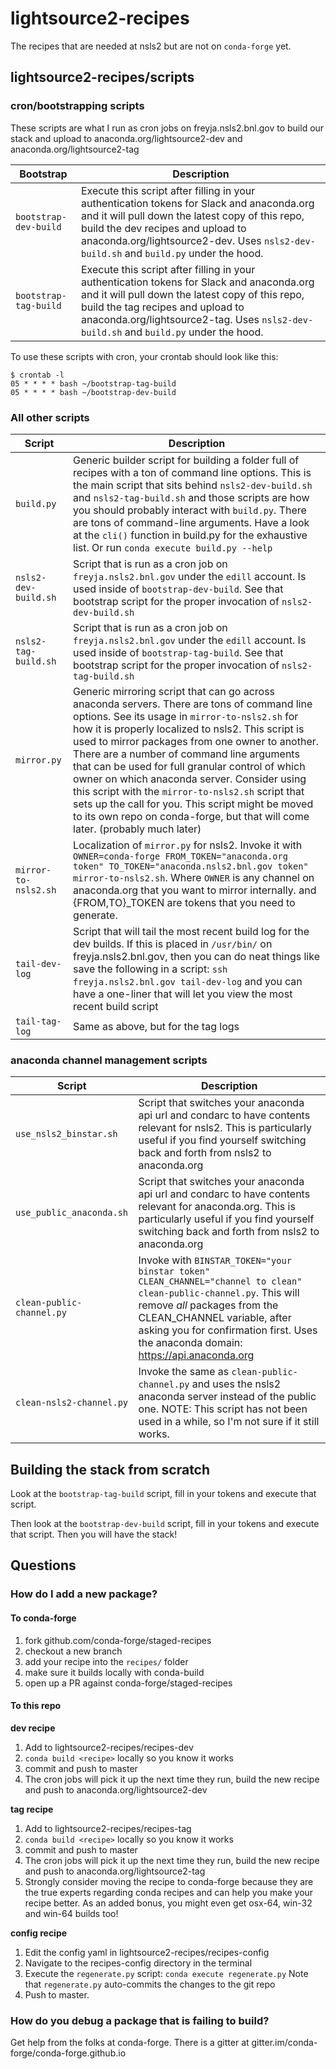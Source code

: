 # lightsource2-recipes
The recipes that are needed at nsls2 but are not on `conda-forge` yet.

## lightsource2-recipes/scripts

### cron/bootstrapping scripts
These scripts are what I run as cron jobs on freyja.nsls2.bnl.gov to build our
stack and upload to anaconda.org/lightsource2-dev and anaconda.org/lightsource2-tag

Bootstrap | Description
--- | ---
`bootstrap-dev-build` | Execute this script after filling in your authentication tokens for Slack and anaconda.org and it will pull down the latest copy of this repo, build the dev recipes and upload to anaconda.org/lightsource2-dev. Uses `nsls2-dev-build.sh` and `build.py` under the hood.
`bootstrap-tag-build` | Execute this script after filling in your authentication tokens for Slack and anaconda.org and it will pull down the latest copy of this repo, build the tag recipes and upload to anaconda.org/lightsource2-tag. Uses `nsls2-dev-build.sh` and `build.py` under the hood.

To use these scripts with cron, your crontab should look like this:
```
$ crontab -l
05 * * * * bash ~/bootstrap-tag-build
05 * * * * bash ~/bootstrap-dev-build
```

### All other scripts

Script | Description
--- | ---
`build.py` | Generic builder script for building a folder full of recipes with a ton of command line options.  This is the main script that sits behind `nsls2-dev-build.sh` and `nsls2-tag-build.sh` and those scripts are how you should probably interact with `build.py`. There are tons of command-line arguments. Have a look at the `cli()` function in build.py for the exhaustive list. Or run `conda execute build.py --help`
`nsls2-dev-build.sh` | Script that is run as a cron job on `freyja.nsls2.bnl.gov` under the `edill` account. Is used inside of `bootstrap-dev-build`. See that bootstrap script for the proper invocation of `nsls2-dev-build.sh`
`nsls2-tag-build.sh` | Script that is run as a cron job on `freyja.nsls2.bnl.gov` under the `edill` account. Is used inside of `bootstrap-tag-build`. See that bootstrap script for the proper invocation of `nsls2-tag-build.sh`
`mirror.py` | Generic mirroring script that can go across anaconda servers.  There are tons of command line options.  See its usage in `mirror-to-nsls2.sh` for how it is properly localized to nsls2. This script is used to mirror packages from one owner to another. There are a number of command line arguments that can be used for full granular control of which owner on which anaconda server. Consider using this script with the `mirror-to-nsls2.sh` script that sets up the call for you. This script might be moved to its own repo on conda-forge, but that will come later. (probably much later)
`mirror-to-nsls2.sh` | Localization of `mirror.py` for nsls2. Invoke it with `OWNER=conda-forge FROM_TOKEN="anaconda.org token" TO_TOKEN="anaconda.nsls2.bnl.gov token" mirror-to-nsls2.sh`. Where `OWNER` is any channel on anaconda.org that you want to mirror internally. and {FROM,TO}_TOKEN are tokens that you need to generate.
`tail-dev-log` | Script that will tail the most recent build log for the dev builds. If this is placed in `/usr/bin/` on freyja.nsls2.bnl.gov, then you can do neat things like save the following in a script: `ssh freyja.nsls2.bnl.gov tail-dev-log` and you can have a one-liner that will let you view the most recent build script
`tail-tag-log` | Same as above, but for the tag logs

### anaconda channel management scripts

Script | Description
--- | ---
`use_nsls2_binstar.sh` | Script that switches your anaconda api url and condarc to have contents relevant for nsls2. This is particularly useful if you find yourself switching back and forth from nsls2 to anaconda.org
`use_public_anaconda.sh` | Script that switches your anaconda api url and condarc to have contents relevant for anaconda.org. This is particularly useful if you find yourself switching back and forth from nsls2 to anaconda.org
`clean-public-channel.py` | Invoke with `BINSTAR_TOKEN="your binstar token" CLEAN_CHANNEL="channel to clean" clean-public-channel.py`.  This will remove *all* packages from the CLEAN_CHANNEL variable, after asking you for confirmation first.  Uses the anaconda domain: https://api.anaconda.org
`clean-nsls2-channel.py` | Invoke the same as `clean-public-channel.py` and uses the nsls2 anaconda server instead of the public one. NOTE: This script has not been used in a while, so I'm not sure if it still works.

## Building the stack from scratch

Look at the `bootstrap-tag-build` script, fill in your tokens and execute that script.

Then look at the `bootstrap-dev-build` script, fill in your tokens and execute that script.  Then you will have the stack!


## Questions

### How do I add a new package?

#### To conda-forge

1. fork github.com/conda-forge/staged-recipes
1. checkout a new branch
1. add your recipe into the `recipes/` folder
1. make sure it builds locally with conda-build
1. open up a PR against conda-forge/staged-recipes

#### To this repo

**dev recipe**

1. Add to lightsource2-recipes/recipes-dev
1. `conda build <recipe>` locally so you know it works
1. commit and push to master
1. The cron jobs will pick it up the next time they run, build the new recipe
   and push to anaconda.org/lightsource2-dev

**tag recipe**

1. Add to lightsource2-recipes/recipes-tag
1. `conda build <recipe>` locally so you know it works
1. commit and push to master
1. The cron jobs will pick it up the next time they run, build the new recipe
   and push to anaconda.org/lightsource2-tag
1. Strongly consider moving the recipe to conda-forge because they are the true
   experts regarding conda recipes and can help you make your recipe better.
   As an added bonus, you might even get osx-64, win-32 and win-64 builds too!

**config recipe**
1. Edit the config yaml in lightsource2-recipes/recipes-config
1. Navigate to the recipes-config directory in the terminal
1. Execute the `regenerate.py` script: `conda execute regenerate.py` Note that
   `regenerate.py` auto-commits the changes to the git repo
1. Push to master.

### How do you debug a package that is failing to build?
Get help from the folks at conda-forge. There is a gitter at gitter.im/conda-forge/conda-forge.github.io
